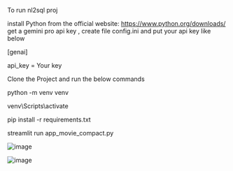 To run nl2sql proj

install Python from the official website: https://www.python.org/downloads/
get a gemini pro api key , create file config.ini and put your api key like below

[genai]

api_key = Your key

Clone the Project and run the below commands

python -m venv venv

venv\Scripts\activate

pip install -r requirements.txt

streamlit run app_movie_compact.py


![image](https://github.com/user-attachments/assets/ead5d605-0c9c-4d03-b2aa-df1fff6caabf)


![image](https://github.com/user-attachments/assets/3eea925a-2c2c-41b6-8129-21f63769faa2)
